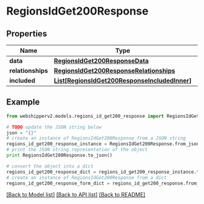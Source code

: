 # RegionsIdGet200Response


## Properties
Name | Type | Description | Notes
------------ | ------------- | ------------- | -------------
**data** | [**RegionsIdGet200ResponseData**](RegionsIdGet200ResponseData.md) |  | [optional] 
**relationships** | [**RegionsIdGet200ResponseRelationships**](RegionsIdGet200ResponseRelationships.md) |  | [optional] 
**included** | [**List[RegionsIdGet200ResponseIncludedInner]**](RegionsIdGet200ResponseIncludedInner.md) |  | [optional] 

## Example

```python
from webshipperv2.models.regions_id_get200_response import RegionsIdGet200Response

# TODO update the JSON string below
json = "{}"
# create an instance of RegionsIdGet200Response from a JSON string
regions_id_get200_response_instance = RegionsIdGet200Response.from_json(json)
# print the JSON string representation of the object
print RegionsIdGet200Response.to_json()

# convert the object into a dict
regions_id_get200_response_dict = regions_id_get200_response_instance.to_dict()
# create an instance of RegionsIdGet200Response from a dict
regions_id_get200_response_form_dict = regions_id_get200_response.from_dict(regions_id_get200_response_dict)
```
[[Back to Model list]](../README.md#documentation-for-models) [[Back to API list]](../README.md#documentation-for-api-endpoints) [[Back to README]](../README.md)


